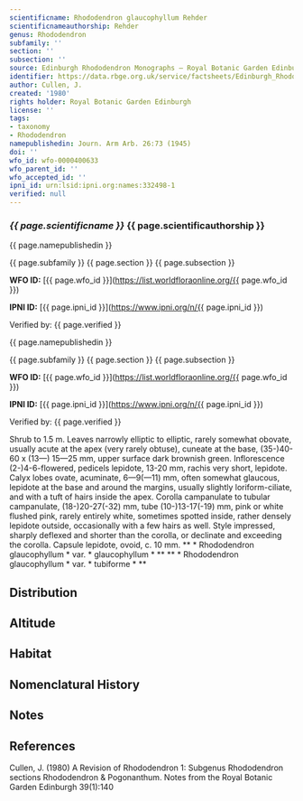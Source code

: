 ```yaml
---
scientificname: Rhododendron glaucophyllum Rehder
scientificnameauthorship: Rehder
genus: Rhododendron
subfamily: ''
section: ''
subsection: ''
source: Edinburgh Rhododendron Monographs – Royal Botanic Garden Edinburgh
identifier: https://data.rbge.org.uk/service/factsheets/Edinburgh_Rhododendron_Monographs.xhtml
author: Cullen, J.
created: '1980'
rights holder: Royal Botanic Garden Edinburgh
license: ''
tags:
- taxonomy
- Rhododendron
namepublishedin: Journ. Arm Arb. 26:73 (1945)
doi: ''
wfo_id: wfo-0000400633
wfo_parent_id: ''
wfo_accepted_id: ''
ipni_id: urn:lsid:ipni.org:names:332498-1
verified: null
---
```

### _{{ page.scientificname }}_ {{ page.scientificauthorship }}
 {{ page.namepublishedin }}

{{ page.subfamily }} {{ page.section }} {{ page.subsection }}

**WFO ID:** [{{ page.wfo_id }}](https://list.worldfloraonline.org/{{ page.wfo_id }})

**IPNI ID:** [{{ page.ipni_id }}](https://www.ipni.org/n/{{ page.ipni_id }})

Verified by: {{ page.verified }}

 {{ page.namepublishedin }}

{{ page.subfamily }} {{ page.section }} {{ page.subsection }}

**WFO ID:** [{{ page.wfo_id }}](https://list.worldfloraonline.org/{{ page.wfo_id }})

**IPNI ID:** [{{ page.ipni_id }}](https://www.ipni.org/n/{{ page.ipni_id }})

Verified by: {{ page.verified }}



Shrub to 1.5 m. Leaves narrowly elliptic to elliptic, rarely somewhat obovate, usually acute at the apex (very rarely obtuse), cuneate at the base, (35-)40-60 x (13—) 15—25 mm, upper surface dark brownish green. Inflorescence (2-)4-6-flowered, pedicels lepidote, 13-20 mm, rachis very short, lepidote. Calyx lobes ovate, acuminate, 6—9(—11) mm, often somewhat glaucous, lepidote at the base and around the margins, usually slightly loriform-ciliate, and with a tuft of hairs inside the apex. Corolla campanulate to tubular campanulate, (18-)20-27(-32) mm, tube (10-)13-17(-19) mm, pink or white flushed pink, rarely entirely white, sometimes spotted inside, rather densely lepidote outside, occasionally with a few hairs as well. Style impressed, sharply deflexed and shorter than the corolla, or declinate and exceeding the corolla. Capsule lepidote, ovoid, c. 10 mm. ** * Rhododendron glaucophyllum * var. * glaucophyllum * ** ** * Rhododendron glaucophyllum * var. * tubiforme * **

## Distribution


## Altitude


## Habitat


## Nomenclatural History

                       
## Notes


## References

Cullen, J. (1980) A Revision of Rhododendron 1: Subgenus Rhododendron sections Rhododendron & Pogonanthum. Notes from the Royal Botanic Garden Edinburgh 39(1):140
